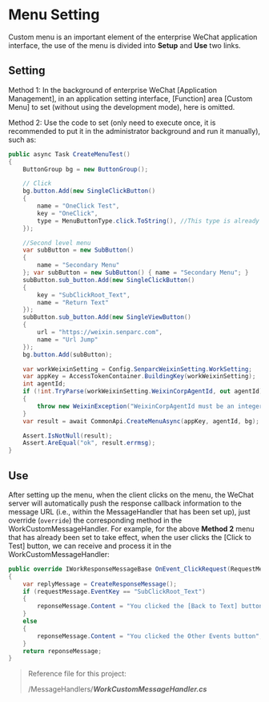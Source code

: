 # Menu Setting

Custom menu is an important element of the enterprise WeChat application interface, the use of the menu is divided into **Setup** and **Use** two links.

## Setting

Method 1: In the background of enterprise WeChat [Application Management], in an application setting interface, [Function] area [Custom Menu] to set (without using the development mode), here is omitted.

Method 2: Use the code to set (only need to execute once, it is recommended to put it in the administrator background and run it manually), such as:

```cs
public async Task CreateMenuTest()
{
    ButtonGroup bg = new ButtonGroup();

    // Click
    bg.button.Add(new SingleClickButton()
    {
        name = "OneClick Test",
        key = "OneClick",
        type = MenuButtonType.click.ToString(), //This type is already set by default, this is only for demonstration purposes
    });

    //Second level menu
    var subButton = new SubButton()
    {
        name = "Secondary Menu"
    }; var subButton = new SubButton() { name = "Secondary Menu"; }
    subButton.sub_button.Add(new SingleClickButton()
    {
        key = "SubClickRoot_Text",
        name = "Return Text"
    });
    subButton.sub_button.Add(new SingleViewButton()
    {
        url = "https://weixin.senparc.com",
        name = "Url Jump"
    });
    bg.button.Add(subButton);

    var workWeixinSetting = Config.SenparcWeixinSetting.WorkSetting;
    var appKey = AccessTokenContainer.BuildingKey(workWeixinSetting);
    int agentId;
    if (!int.TryParse(workWeixinSetting.WeixinCorpAgentId, out agentId))
    {
        throw new WeixinException("WeixinCorpAgentId must be an integer!") ;
    }
    var result = await CommonApi.CreateMenuAsync(appKey, agentId, bg);

    Assert.IsNotNull(result);
    Assert.AreEqual("ok", result.errmsg);
}
```

## Use

After setting up the menu, when the client clicks on the menu, the WeChat server will automatically push the response callback information to the message URL (i.e., within the MessageHandler that has been set up), just override (`override`) the corresponding method in the WorkCustomMessageHandler. For example, for the above **Method 2** menu that has already been set to take effect, when the user clicks the [Click to Test] button, we can receive and process it in the WorkCustomMessageHandler:

```cs
public override IWorkResponseMessageBase OnEvent_ClickRequest(RequestMessageEvent_Click requestMessage)
{
    var replyMessage = CreateResponseMessage();
    if (requestMessage.EventKey == "SubClickRoot_Text")
    {
        reponseMessage.Content = "You clicked the [Back to Text] button";
    }
    else
    {
        reponseMessage.Content = "You clicked the Other Events button";
    }
    return reponseMessage;
}
```

> Reference file for this project:
>
> /MessageHandlers/**_WorkCustomMessageHandler.cs_**
